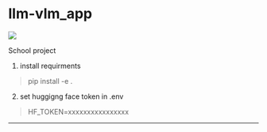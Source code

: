 # llm-vlm_app

<a target="_blank" href="https://cookiecutter-data-science.drivendata.org/">
    <img src="https://img.shields.io/badge/CCDS-Project%20template-328F97?logo=cookiecutter" />
</a>

School project

1. install requirments
> pip install -e .

2. set huggigng face token in .env
> HF_TOKEN=xxxxxxxxxxxxxxxx
--------

